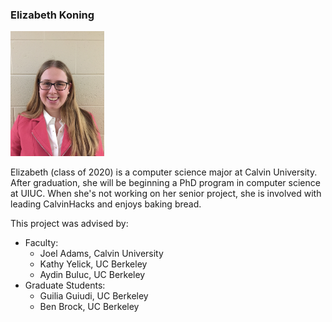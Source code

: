 ### Elizabeth Koning

<img src="https://raw.githubusercontent.com/kodingkoning/Cal-DISKS/master/assets/images/headshot.png" width="150" height="200" alt="Headshot">

Elizabeth (class of 2020) is a computer science major at Calvin University. After graduation, she will be beginning a PhD program in computer science at UIUC. When she's not working on her senior project, she is involved with leading CalvinHacks and enjoys baking bread.

This project was advised by:

* Faculty:
    * Joel Adams, Calvin University
    * Kathy Yelick, UC Berkeley
    * Aydin Buluc, UC Berkeley
* Graduate Students:
    * Guilia Guiudi, UC Berkeley
    * Ben Brock, UC Berkeley
